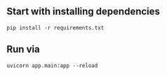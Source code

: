## Start with installing dependencies
```
pip install -r requirements.txt

```

## Run via
```
uvicorn app.main:app --reload
```
